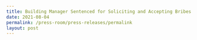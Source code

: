 ```yaml
---
title: Building Manager Sentenced for Soliciting and Accepting Bribes
date: 2021-08-04
permalink: /press-room/press-releases/permalink
layout: post
---
```

